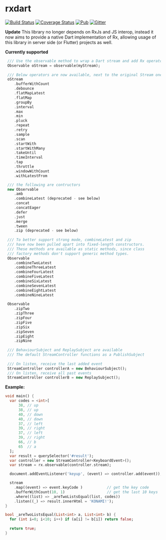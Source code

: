 # rxdart

[![Build Status](https://travis-ci.org/frankpepermans/rxdart.svg)](https://travis-ci.org/frankpepermans/rxdart)
[![Coverage Status](https://coveralls.io/repos/frankpepermans/rxdart/badge.svg?branch=master&service=github)](https://coveralls.io/github/frankpepermans/rxdart?branch=master)
[![Pub](https://img.shields.io/pub/v/rxdart.svg)](https://pub.dartlang.org/packages/rxdart)
[![Gitter](https://img.shields.io/gitter/room/rxdart/Lobby.svg)](https://gitter.im/rxdart/Lobby)

**Update**
This library no longer depends on RxJs and JS interop,
instead it now aims to provide a native Dart implementation of Rx,
allowing usage of this library in server side (or Flutter) projects as well.

**Currently supported**
```dart
 /// Use the observable method to wrap a Dart stream and add Rx operators to it
 Observable oStream = observable(myStream);
 
 /// Below operators are now available, next to the original Stream ones (map, where, ...)
 oStream
    .bufferWithCount
    .debounce
    .flatMapLatest
    .flatMap
    .groupBy
    .interval
    .max
    .min
    .pluck
    .repeat
    .retry
    .sample
    .scan
    .startWith
    .startWithMany
    .takeUntil
    .timeInterval
    .tap
    .throttle
    .windowWithCount
    .withLatestFrom

 /// the following are contructors
 new Observable
    .amb
    .combineLatest (deprecated - see below)
    .concat
    .concatEager
    .defer
    .just
    .merge
    .tween
    .zip (deprecated - see below)
    
 /// To better support strong mode, combineLatest and zip
 /// have now been pulled apart into fixed-length constructors.
 /// These methods are available as static methods, since class
 /// factory methods don't support generic method types.
 Observable
    .combineTwoLatest
    .combineThreeLatest
    .combineFourLatest
    .combineFiveLatest
    .combineSixLatest
    .combineSevenLatest
    .combineEightLatest
    .combineNineLatest
 
 Observable
    .zipTwo
    .zipThree
    .zipFour
    .zipFive
    .zipSix
    .zipSeven
    .zipEight
    .zipNine
    
 /// BehaviourSubject and ReplaySubject are available
 /// The default StreamController functions as a PublishSubject
 
 /// On listen, receive the last added event
 StreamController controllerA = new BehaviourSubject();
 /// On listen, receive all past events
 StreamController controllerB = new ReplaySubject();
```

**Example:**
```dart
void main() {
  var codes = <int>[
      38, // up
      38, // up
      40, // down
      40, // down
      37, // left
      39, // right
      37, // left
      39, // right
      66, // b
      65  // a
  ];
  var result = querySelector('#result');
  var controller = new StreamController<KeyboardEvent>();
  var stream = rx.observable(controller.stream);

  document.addEventListener('keyup', (event) => controller.add(event));

  stream
    .map((event) => event.keyCode )           // get the key code
    .bufferWithCount(10, 1)                   // get the last 10 keys
    .where((list) => _areTwoListsEqual(list, codes))
    .listen((_) => result.innerHtml = 'KONAMI!');
}

bool _areTwoListsEqual(List<int> a, List<int> b) {
  for (int i=0; i<10; i++) if (a[i] != b[i]) return false;
  
  return true;
}
```
